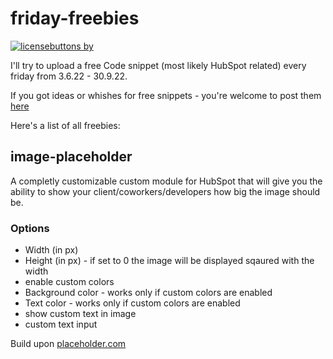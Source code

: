 # friday-freebies
[![licensebuttons by](https://licensebuttons.net/l/by/3.0/88x31.png)](https://creativecommons.org/licenses/by/4.0)

I'll try to upload a free Code snippet (most likely HubSpot related) every friday from 3.6.22 - 30.9.22.

If you got ideas or whishes for free snippets - you're welcome to post them <a href="https://github.com/AvorB/friday-freebies/issues/1" title="ideas & whishes">here</a>


Here's a list of all freebies:

<h2>image-placeholder</h2>

A completly customizable custom module for HubSpot that will give you the ability to show your client/coworkers/developers how big the image should be. 
<h3>Options</h3>
<ul>
  <li> Width (in px)</li>
  <li> Height (in px) - if set to 0 the image will be displayed sqaured with the width</li>
  <li>enable custom colors</li>
  <li>Background color - works only if custom colors are enabled</li>
  <li>Text color - works only if custom colors are enabled</li>
  <li>show custom text in image</li>
  <li>custom text input</li>
</ul>

Build upon <a href="https://placeholder.com" title="placeholder.com">placeholder.com</a>
